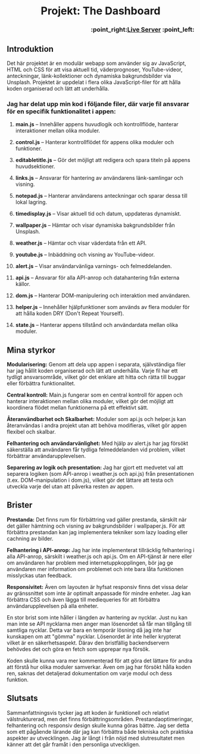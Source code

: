 <h1 align="center">Projekt: The Dashboard</h1> <h3 align="right">
:point_right:<a href="https://tombenrex.github.io/Dashboard/" target="blank">Live Server</a> :point_left:
</h3>

## Introduktion

Det här projektet är en modulär webapp som använder sig av JavaScript, HTML och CSS för att visa aktuell tid, väderprognoser, YouTube-videor, anteckningar, länk-kollektioner och dynamiska bakgrundsbilder via Unsplash. Projektet är uppdelat i flera olika JavaScript-filer för att hålla koden organiserad och lätt att underhålla.

### <strong>Jag har delat upp min kod i följande filer, där varje fil ansvarar för en specifik funktionalitet i appen:</strong>

1. <strong>main.js</strong> – Innehåller appens huvudlogik och kontrollflöde, hanterar interaktioner mellan olika moduler.

2. <strong>control.js</strong> – Hanterar kontrollflödet för appens olika moduler och funktioner.

3. <strong>editabletitle.js</strong> – Gör det möjligt att redigera och spara titeln på appens huvudsektioner.

4. <strong>links.js</strong> – Ansvarar för hantering av användarens länk-samlingar och visning.

5. <strong>notepad.js</strong> – Hanterar användarens anteckningar och sparar dessa till lokal lagring.

6. <strong>timedisplay.js</strong> – Visar aktuell tid och datum, uppdateras dynamiskt.

7. <strong>wallpaper.js</strong> – Hämtar och visar dynamiska bakgrundsbilder från Unsplash.

8. <strong>weather.js</strong> – Hämtar och visar väderdata från ett API.

9. <strong>youtube.js</strong> – Inbäddning och visning av YouTube-videor.

10. <strong>alert.js</strong> – Visar användarvänliga varnings- och felmeddelanden.

11. <strong>api.js</strong> – Ansvarar för alla API-anrop och datahantering från externa källor.

12. <strong>dom.js</strong> – Hanterar DOM-manipulering och interaktion med användaren.

13. <strong>helper.js</strong> – Innehåller hjälpfunktioner som används av flera moduler för att hålla koden DRY (Don't Repeat Yourself).

14. <strong>state.js</strong> – Hanterar appens tillstånd och användardata mellan olika moduler.

## Mina styrkor

<strong>Modularisering:</strong> Genom att dela upp appen i separata, självständiga filer har jag hållit koden organiserad och lätt att underhålla. Varje fil har ett tydligt ansvarsområde, vilket gör det enklare att hitta och rätta till buggar eller förbättra funktionalitet.

<strong>Central kontroll:</strong> Main.js fungerar som en central kontroll för appen och hanterar interaktionen mellan olika moduler, vilket gör det möjligt att koordinera flödet mellan funktionerna på ett effektivt sätt.

<strong>Återanvändbarhet och Skalbarhet:</strong> Moduler som api.js och helper.js kan återanvändas i andra projekt utan att behöva modifieras, vilket gör appen flexibel och skalbar.

<strong>Felhantering och användarvänlighet:</strong> Med hjälp av alert.js har jag försökt säkerställa att användaren får tydliga felmeddelanden vid problem, vilket förbättrar användarupplevelsen.

<strong>Separering av logik och presentation: </strong>Jag har gjort ett medvetet val att separera logiken (som API-anrop i weather.js och api.js) från presentationen (t.ex. DOM-manipulation i dom.js), vilket gör det lättare att testa och utveckla varje del utan att påverka resten av appen.

## Brister

<strong>Prestanda:</strong> Det finns rum för förbättring vad gäller prestanda, särskilt när det gäller hämtning och visning av bakgrundsbilder i wallpaper.js. För att förbättra prestandan kan jag implementera tekniker som lazy loading eller cachning av bilder.

<strong>Felhantering i API-anrop: </strong>Jag har inte implementerat tillräcklig felhantering i alla API-anrop, särskilt i weather.js och api.js. Om en API-tjänst är nere eller om användaren har problem med internetuppkopplingen, bör jag ge användaren mer information om problemet och inte bara låta funktionen misslyckas utan feedback.

<strong>Responsivitet:</strong> Även om layouten är hyfsat responsiv finns det vissa delar av gränssnittet som inte är optimalt anpassade för mindre enheter. Jag kan förbättra CSS och även lägga till mediequeries för att förbättra användarupplevelsen på alla enheter.

En stor brist som inte håller i längden av hantering av nycklar. Just nu kan man inte se API nycklarna men anger man lösenordet så får man tillgång till samtliga nycklar. Detta var bara en temporär lösning då jag inte har kunskapen om att "gömma" nycklar. Lösenordet är inte heller krypterat vilket är en säkerhetsaspekt. Därav den bristfällig backendservern behövdes det och göra en fetch som upprepar nya försök.

Koden skulle kunna vara mer kommenterad för att göra det lättare för andra att förstå hur olika moduler samverkar. Även om jag har försökt hålla koden ren, saknas det detaljerad dokumentation om varje modul och dess funktion.

## Slutsats

Sammanfattningsvis tycker jag att koden är funktionell och relativt välstrukturerad, men det finns förbättringsområden. Prestandaoptimeringar, felhantering och responsiv design skulle kunna göras bättre. Jag ser detta som ett pågående lärande där jag kan förbättra både tekniska och praktiska aspekter av utvecklingen. Jag är långt i från nöjd med slutresultatet men känner att det går framåt i den personliga utveckligen.
